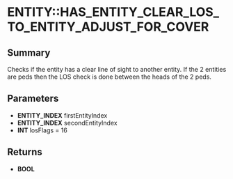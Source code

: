 # ENTITY::HAS_ENTITY_CLEAR_LOS_TO_ENTITY_ADJUST_FOR_COVER

## Summary
Checks if the entity has a clear line of sight to another entity. If the 2 entities are peds then
the LOS check is done between the heads of the 2 peds.

## Parameters
* **ENTITY_INDEX** firstEntityIndex
* **ENTITY_INDEX** secondEntityIndex
* **INT** losFlags = 16

## Returns
* **BOOL**